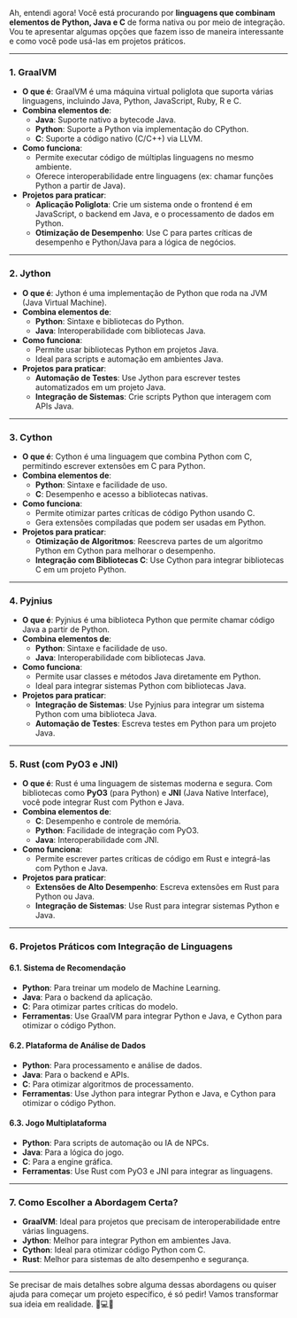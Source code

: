 Ah, entendi agora! Você está procurando por **linguagens que combinam elementos de Python, Java e C** de forma nativa ou por meio de integração. Vou te apresentar algumas opções que fazem isso de maneira interessante e como você pode usá-las em projetos práticos.

---

### **1. GraalVM**
- **O que é**: GraalVM é uma máquina virtual poliglota que suporta várias linguagens, incluindo Java, Python, JavaScript, Ruby, R e C.
- **Combina elementos de**:
  - **Java**: Suporte nativo a bytecode Java.
  - **Python**: Suporte a Python via implementação do CPython.
  - **C**: Suporte a código nativo (C/C++) via LLVM.
- **Como funciona**:
  - Permite executar código de múltiplas linguagens no mesmo ambiente.
  - Oferece interoperabilidade entre linguagens (ex: chamar funções Python a partir de Java).
- **Projetos para praticar**:
  - **Aplicação Poliglota**: Crie um sistema onde o frontend é em JavaScript, o backend em Java, e o processamento de dados em Python.
  - **Otimização de Desempenho**: Use C para partes críticas de desempenho e Python/Java para a lógica de negócios.

---

### **2. Jython**
- **O que é**: Jython é uma implementação de Python que roda na JVM (Java Virtual Machine).
- **Combina elementos de**:
  - **Python**: Sintaxe e bibliotecas do Python.
  - **Java**: Interoperabilidade com bibliotecas Java.
- **Como funciona**:
  - Permite usar bibliotecas Python em projetos Java.
  - Ideal para scripts e automação em ambientes Java.
- **Projetos para praticar**:
  - **Automação de Testes**: Use Jython para escrever testes automatizados em um projeto Java.
  - **Integração de Sistemas**: Crie scripts Python que interagem com APIs Java.

---

### **3. Cython**
- **O que é**: Cython é uma linguagem que combina Python com C, permitindo escrever extensões em C para Python.
- **Combina elementos de**:
  - **Python**: Sintaxe e facilidade de uso.
  - **C**: Desempenho e acesso a bibliotecas nativas.
- **Como funciona**:
  - Permite otimizar partes críticas de código Python usando C.
  - Gera extensões compiladas que podem ser usadas em Python.
- **Projetos para praticar**:
  - **Otimização de Algoritmos**: Reescreva partes de um algoritmo Python em Cython para melhorar o desempenho.
  - **Integração com Bibliotecas C**: Use Cython para integrar bibliotecas C em um projeto Python.

---

### **4. Pyjnius**
- **O que é**: Pyjnius é uma biblioteca Python que permite chamar código Java a partir de Python.
- **Combina elementos de**:
  - **Python**: Sintaxe e facilidade de uso.
  - **Java**: Interoperabilidade com bibliotecas Java.
- **Como funciona**:
  - Permite usar classes e métodos Java diretamente em Python.
  - Ideal para integrar sistemas Python com bibliotecas Java.
- **Projetos para praticar**:
  - **Integração de Sistemas**: Use Pyjnius para integrar um sistema Python com uma biblioteca Java.
  - **Automação de Testes**: Escreva testes em Python para um projeto Java.

---

### **5. Rust (com PyO3 e JNI)**
- **O que é**: Rust é uma linguagem de sistemas moderna e segura. Com bibliotecas como **PyO3** (para Python) e **JNI** (Java Native Interface), você pode integrar Rust com Python e Java.
- **Combina elementos de**:
  - **C**: Desempenho e controle de memória.
  - **Python**: Facilidade de integração com PyO3.
  - **Java**: Interoperabilidade com JNI.
- **Como funciona**:
  - Permite escrever partes críticas de código em Rust e integrá-las com Python e Java.
- **Projetos para praticar**:
  - **Extensões de Alto Desempenho**: Escreva extensões em Rust para Python ou Java.
  - **Integração de Sistemas**: Use Rust para integrar sistemas Python e Java.

---

### **6. Projetos Práticos com Integração de Linguagens**

#### **6.1. Sistema de Recomendação**
- **Python**: Para treinar um modelo de Machine Learning.
- **Java**: Para o backend da aplicação.
- **C**: Para otimizar partes críticas do modelo.
- **Ferramentas**: Use GraalVM para integrar Python e Java, e Cython para otimizar o código Python.

#### **6.2. Plataforma de Análise de Dados**
- **Python**: Para processamento e análise de dados.
- **Java**: Para o backend e APIs.
- **C**: Para otimizar algoritmos de processamento.
- **Ferramentas**: Use Jython para integrar Python e Java, e Cython para otimizar o código Python.

#### **6.3. Jogo Multiplataforma**
- **Python**: Para scripts de automação ou IA de NPCs.
- **Java**: Para a lógica do jogo.
- **C**: Para a engine gráfica.
- **Ferramentas**: Use Rust com PyO3 e JNI para integrar as linguagens.

---

### **7. Como Escolher a Abordagem Certa?**
- **GraalVM**: Ideal para projetos que precisam de interoperabilidade entre várias linguagens.
- **Jython**: Melhor para integrar Python em ambientes Java.
- **Cython**: Ideal para otimizar código Python com C.
- **Rust**: Melhor para sistemas de alto desempenho e segurança.

---

Se precisar de mais detalhes sobre alguma dessas abordagens ou quiser ajuda para começar um projeto específico, é só pedir! Vamos transformar sua ideia em realidade. 🚀💻😊